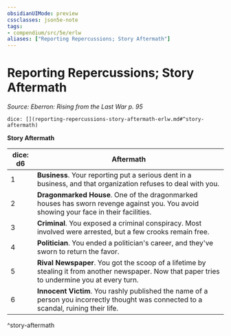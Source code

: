 ```yaml
---
obsidianUIMode: preview
cssclasses: json5e-note
tags:
- compendium/src/5e/erlw
aliases: ["Reporting Repercussions; Story Aftermath"]
---
```

# Reporting Repercussions; Story Aftermath
*Source: Eberron: Rising from the Last War p. 95* 

`dice: [](reporting-repercussions-story-aftermath-erlw.md#^story-aftermath)`

**Story Aftermath**

| dice: d6 | Aftermath |
|----------|-----------|
| 1 | **Business**. Your reporting put a serious dent in a business, and that organization refuses to deal with you. |
| 2 | **Dragonmarked House**. One of the dragonmarked houses has sworn revenge against you. You avoid showing your face in their facilities. |
| 3 | **Criminal**. You exposed a criminal conspiracy. Most involved were arrested, but a few crooks remain free. |
| 4 | **Politician**. You ended a politician's career, and they've sworn to return the favor. |
| 5 | **Rival Newspaper**. You got the scoop of a lifetime by stealing it from another newspaper. Now that paper tries to undermine you at every turn. |
| 6 | **Innocent Victim**. You rashly published the name of a person you incorrectly thought was connected to a scandal, ruining their life. |
^story-aftermath